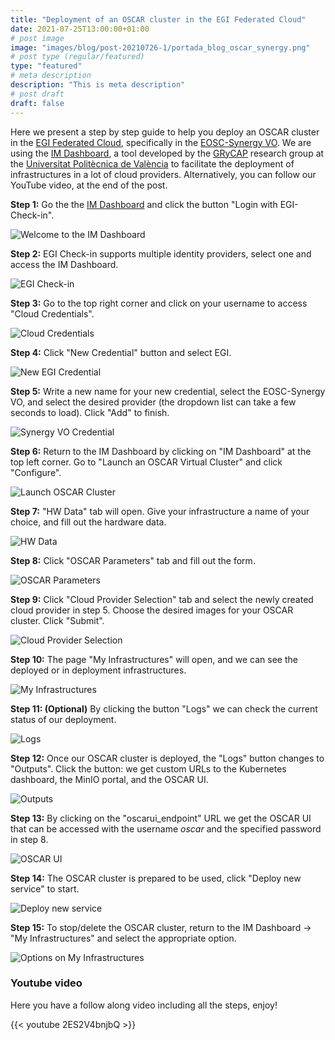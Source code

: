 ```yaml
---
title: "Deployment of an OSCAR cluster in the EGI Federated Cloud"
date: 2021-07-25T13:00:00+01:00
# post image
image: "images/blog/post-20210726-1/portada_blog_oscar_synergy.png"
# post type (regular/featured)
type: "featured"
# meta description
description: "This is meta description"
# post draft
draft: false
---
```


Here we present a step by step guide to help you deploy an OSCAR cluster in the [EGI Federated Cloud]( https://www.egi.eu), specifically in the [EOSC-Synergy VO](https://infra.eosc-synergy.eu/vos/#synergy). We are using the [IM Dashboard](https://appsgrycap.i3m.upv.es:31443/im-dashboard/login), a tool developed by the [GRyCAP](https://www.grycap.upv.es/) research group at the [Universitat Politècnica de València](https://www.upv.es/) to facilitate the deployment of infrastructures in a lot of cloud providers. Alternatively, you can follow our YouTube video, at the end of the post.

**Step 1:** Go the the [IM Dashboard](https://appsgrycap.i3m.upv.es:31443/im-dashboard/login) and click the button "Login with EGI-Check-in".

![Welcome to the IM Dashboard](../../images/blog/post-20210726-1/001.png)

**Step 2:** EGI Check-in supports multiple identity providers, select one and access the IM Dashboard.

![EGI Check-in](../../images/blog/post-20210726-1/002.png)

**Step 3:** Go to the top right corner and click on your username to access "Cloud Credentials".

![Cloud Credentials](../../images/blog/post-20210726-1/003.png)

**Step 4:** Click "New Credential" button and select EGI.

![New EGI Credential](../../images/blog/post-20210726-1/005.png)

**Step 5:** Write a new name for your new credential, select the EOSC-Synergy VO, and select the desired provider (the dropdown list can take a few seconds to load). Click "Add" to finish.

![Synergy VO Credential](../../images/blog/post-20210726-1/006.png)

**Step 6:** Return to the IM Dashboard by clicking on "IM Dashboard" at the top left corner. Go to "Launch an OSCAR Virtual Cluster" and click "Configure".

![Launch OSCAR Cluster](../../images/blog/post-20210726-1/009.png)

**Step 7:** "HW Data" tab will open. Give your infrastructure a name of your choice, and fill out the hardware data.

![HW Data](../../images/blog/post-20210726-1/010.png)

**Step 8:** Click "OSCAR Parameters" tab and fill out the form.

![OSCAR Parameters](../../images/blog/post-20210726-1/011.png)

**Step 9:** Click "Cloud Provider Selection" tab and select the newly created cloud provider in step 5. Choose the desired images for your OSCAR cluster. Click "Submit".

![Cloud Provider Selection](../../images/blog/post-20210726-1/013.png)

**Step 10:** The page "My Infrastructures" will open, and we can see the deployed or in deployment infrastructures. 

![My Infrastructures](../../images/blog/post-20210726-1/014.png)

**Step 11: (Optional)** By clicking the button "Logs" we can check the current status of our deployment.

![Logs](../../images/blog/post-20210726-1/015.png)

**Step 12:** Once our OSCAR cluster is deployed, the "Logs" button changes to "Outputs". Click the button: we get custom URLs to the Kubernetes dashboard, the MinIO portal, and the OSCAR UI.

![Outputs](../../images/blog/post-20210726-1/017.png)

**Step 13:** By clicking on the "oscarui_endpoint" URL we get the OSCAR UI that can be accessed with the username *oscar* and the specified password in step 8.

![OSCAR UI](../../images/blog/post-20210726-1/018.png)

**Step 14:** The OSCAR cluster is prepared to be used, click "Deploy new service" to start.

![Deploy new service](../../images/blog/post-20210726-1/019.png)

**Step 15:** To stop/delete the OSCAR cluster, return to the IM Dashboard -> "My Infrastructures" and select the appropriate option.

![Options on My Infrastructures](../../images/blog/post-20210726-1/016.png)

### Youtube video

Here you have a follow along video including all the steps, enjoy!

{{< youtube 2ES2V4bnjbQ >}}